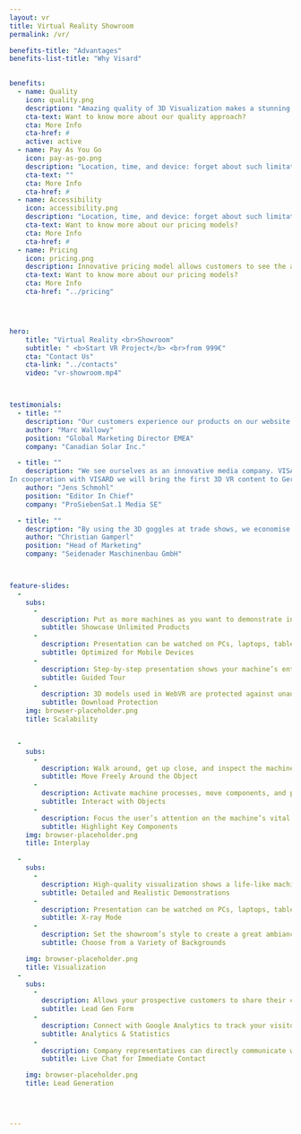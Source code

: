 ```yaml
---
layout: vr
title: Virtual Reality Showroom
permalink: /vr/

benefits-title: "Advantages"
benefits-list-title: "Why Visard"
 

benefits:
  - name: Quality
    icon: quality.png
    description: "Amazing quality of 3D Visualization makes a stunning impression. Your digital machine looks just like the real thing!"
    cta-text: Want to know more about our quality approach?
    cta: More Info
    cta-href: #
    active: active
  - name: Pay As You Go
    icon: pay-as-go.png
    description: "Location, time, and device: forget about such limitations. VISARD 3D Visualization Platform solutions are available anytime and everywhere!"
    cta-text: ""
    cta: More Info
    cta-href: #
  - name: Accessibility
    icon: accessibility.png
    description: "Location, time, and device: forget about such limitations. VISARD 3D Visualization Platform solutions are available anytime and everywhere!"
    cta-text: Want to know more about our pricing models?
    cta: More Info
    cta-href: #
  - name: Pricing
    icon: pricing.png
    description: Innovative pricing model allows customers to see the approximate project budget right away and split it into payment periods.
    cta-text: Want to know more about our pricing models?
    cta: More Info
    cta-href: "../pricing"




hero: 
    title: "Virtual Reality <br>Showroom"
    subtitle: " <b>Start VR Project</b> <br>from 999€"
    cta: "Contact Us"
    cta-link: "../contacts"
    video: "vr-showroom.mp4"



testimonials: 
  - title: ""  
    description: "Our customers experience our products on our website as realistically as on-site in a store thanks to VISARD’s 3D Renderings."
    author: "Marc Wallowy"
    position: "Global Marketing Director EMEA"
    company: "Canadian Solar Inc."  

  - title: ""
    description: "We see ourselves as an innovative media company. VISARD’s technology supports this claim. 
In cooperation with VISARD we will bring the first 3D VR content to German television in 2016."
    author: "Jens Schmohl"
    position: "Editor In Chief"
    company: "ProSiebenSat.1 Media SE"

  - title: ""  
    description: "By using the 3D goggles at trade shows, we economise on the substantial transport costs for our machines. Already after two trade shows the investment is amortised. Last but not least, the use of this solutions reflects Seidenaders positioning as an industry-leading innovator."
    author: "Christian Gamperl"
    position: "Head of Marketing"
    company: "Seidenader Maschinenbau GmbH" 



feature-slides: 
  - 
    subs: 
      - 
        description: Put as more machines as you want to demonstrate in a single showroom
        subtitle: Showcase Unlimited Products
      - 
        description: Presentation can be watched on PCs, laptops, tablets or smartphones
        subtitle: Optimized for Mobile Devices 
      - 
        description: Step-by-step presentation shows your machine’s entire range of functionality
        subtitle: Guided Tour
      - 
        description: 3D models used in WebVR are protected against unauthorized downloads
        subtitle: Download Protection
    img: browser-placeholder.png
    title: Scalability


  - 
    subs: 
      - 
        description: Walk around, get up close, and inspect the machine from every angle
        subtitle: Move Freely Around the Object
      - 
        description: Activate machine processes, move components, and perform countless other actions
        subtitle: Interact with Objects 
      - 
        description: Focus the user’s attention on the machine’s vital parts
        subtitle: Highlight Key Components
    img: browser-placeholder.png
    title: Interplay

  - 
    subs: 
      - 
        description: High-quality visualization shows a life-like machine
        subtitle: Detailed and Realistic Demonstrations
      - 
        description: Presentation can be watched on PCs, laptops, tablets or smartphones
        subtitle: X-ray Mode 
      - 
        description: Set the showroom’s style to create a great ambiance
        subtitle: Choose from a Variety of Backgrounds

    img: browser-placeholder.png
    title: Visualization
  - 
    subs: 
      - 
        description: Allows your prospective customers to share their contact info with you during the presentation
        subtitle: Lead Gen Form
      - 
        description: Connect with Google Analytics to track your visitors’ progress inside the demo
        subtitle: Analytics & Statistics 
      - 
        description: Company representatives can directly communicate with customer during demo
        subtitle: Live Chat for Immediate Contact

    img: browser-placeholder.png
    title: Lead Generation



 
---
```



 

 